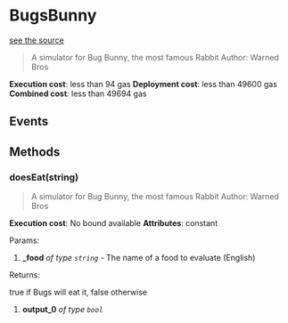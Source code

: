 # BugsBunny
[see the source](https://github.com/daostack/arc/tree/master/contracts/Something.sol)
> A simulator for Bug Bunny, the most famous Rabbit
> Author: Warned Bros

**Execution cost**: less than 94 gas
**Deployment cost**: less than 49600 gas
**Combined cost**: less than 49694 gas

## Events


## Methods
### doesEat(string)
> A simulator for Bug Bunny, the most famous Rabbit
> Author: Warned Bros

**Execution cost**: No bound available
**Attributes**: constant

Params:

1. **_food** *of type `string`* - The name of a food to evaluate (English)

Returns:

true if Bugs will eat it, false otherwise
1. **output_0** *of type `bool`*

